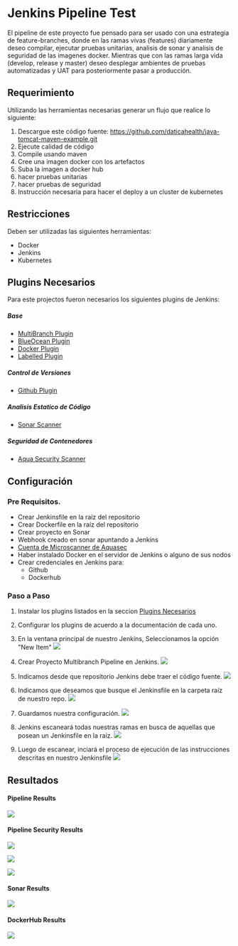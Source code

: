 # Jenkins Pipeline Test

El pipeline de este proyecto fue pensado para ser usado con una estrategia de feature-branches, 
donde en las ramas vivas (features) diariamente deseo compilar, ejecutar pruebas unitarias, analisis de sonar y analisis de seguridad de las imagenes docker. Mientras que con las ramas larga vida (develop, release y master) deseo desplegar ambientes de pruebas automatizadas y UAT para posteriormente pasar a producción. 


## Requerimiento

Utilizando las herramientas necesarias generar un flujo que realice lo siguiente:

1. Descargue este código fuente:
https://github.com/daticahealth/java-tomcat-maven-example.git
2. Ejecute calidad de código
3. Compile usando maven
4. Cree una imagen docker con los artefactos
5. Suba la imagen a docker hub
6. hacer pruebas unitarias
7. hacer pruebas de seguridad
8. Instrucción necesaria para hacer el deploy a un cluster de kubernetes

## Restricciones
Deben ser utilizadas las siguientes herramientas:
- Docker
- Jenkins
- Kubernetes

## Plugins Necesarios
Para este projectos fueron necesarios los siguientes plugins de Jenkins:
##### Base
- [MultiBranch Plugin](https://plugins.jenkins.io/workflow-multibranch)
- [BlueOcean Plugin](https://plugins.jenkins.io/blueocean)
- [Docker Plugin](https://plugins.jenkins.io/docker-plugin)
- [Labelled Plugin](https://plugins.jenkins.io/labelled-steps)

##### Control de Versiones
- [Github Plugin](https://plugins.jenkins.io/github)

##### Analisis Estatico de Código
- [Sonar Scanner](https://plugins.jenkins.io/sonar)

##### Seguridad de Contenedores
- [Aqua Security Scanner](https://plugins.jenkins.io/aqua-microscanner)

## Configuración

### Pre Requisitos.
- Crear Jenkinsfile en la raíz del repositorio
- Crear Dockerfile en la raíz del repositorio
- Crear proyecto en Sonar
- Webhook creado en sonar apuntando a Jenkins
- [Cuenta de Microscanner de Aquasec](https://microscanner.aquasec.com/signup)
- Haber instalado Docker en el servidor de Jenkins o alguno de sus nodos
- Crear credenciales en Jenkins para:
	- Github
	- Dockerhub

### Paso a Paso
1. Instalar los plugins listados en la seccion [Plugins Necesarios](https://github.com/frvasquezjaquez/java-tomcat-maven-example/blob/master/README.md "Plugins Necesarios")

2. Configurar los plugins de acuerdo a la documentación de cada uno.

3. En la ventana principal de nuestro Jenkins, Seleccionamos la opción "New Item"
![](https://github.com/frvasquezjaquez/java-tomcat-maven-example/blob/master/readme-img/new-item.png)

4. Crear Proyecto Multibranch Pipeline en Jenkins.
![](https://github.com/frvasquezjaquez/java-tomcat-maven-example/blob/master/readme-img/create-mulitbranch-pipeline.png)

5. Indicamos desde que repositorio Jenkins debe traer el código fuente.
![](https://github.com/frvasquezjaquez/java-tomcat-maven-example/blob/master/readme-img/pipeline-source.png)

6.  Indicamos que deseamos que busque el Jenkinsfile en la carpeta raíz de nuestro repo.
![](https://github.com/frvasquezjaquez/java-tomcat-maven-example/blob/master/readme-img/pipeline-jenkinsfile-location.png)

7.  Guardamos nuestra configuración.
![](https://github.com/frvasquezjaquez/java-tomcat-maven-example/blob/master/readme-img/save-conf.png)

8.  Jenkins escaneará todas nuestras ramas en busca de aquellas que posean un Jenkinsfile en la raíz.
![](https://github.com/frvasquezjaquez/java-tomcat-maven-example/blob/master/readme-img/branch-scanning-results.png)

9.  Luego de escanear, inciará el proceso de ejecución de las instrucciones descritas en nuestro Jenkinsfile
![](https://github.com/frvasquezjaquez/java-tomcat-maven-example/blob/master/readme-img/scanned-master-branch.png)



## Resultados

#### Pipeline Results
![](https://github.com/frvasquezjaquez/java-tomcat-maven-example/blob/master/readme-img/pipeline-results.png)

#### Pipeline Security Results
![](https://github.com/frvasquezjaquez/java-tomcat-maven-example/blob/master/readme-img/docker-image-security-results.png)

![](https://github.com/frvasquezjaquez/java-tomcat-maven-example/blob/master/readme-img/docker-image-vulnerabilities.png)

![](https://github.com/frvasquezjaquez/java-tomcat-maven-example/blob/master/readme-img/docker-image-malware.png)


#### Sonar Results
![](https://github.com/frvasquezjaquez/java-tomcat-maven-example/blob/master/readme-img/sonar-qube-results.png)

#### DockerHub Results
![](https://github.com/frvasquezjaquez/java-tomcat-maven-example/blob/master/readme-img/docker-hub-results.png)
